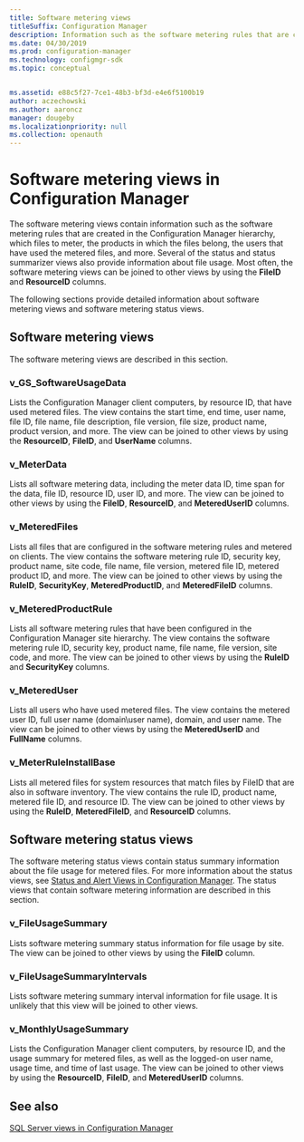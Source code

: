 ```yaml
---
title: Software metering views
titleSuffix: Configuration Manager
description: Information such as the software metering rules that are created in the Configuration Manager hierarchy.
ms.date: 04/30/2019
ms.prod: configuration-manager
ms.technology: configmgr-sdk
ms.topic: conceptual


ms.assetid: e88c5f27-7ce1-48b3-bf3d-e4e6f5100b19
author: aczechowski
ms.author: aaroncz
manager: dougeby
ms.localizationpriority: null
ms.collection: openauth
---
```


# Software metering views in Configuration Manager

The software metering views contain information such as the software metering rules that are created in the Configuration Manager hierarchy, which files to meter, the products in which the files belong, the users that have used the metered files, and more. Several of the status and status summarizer views also provide information about file usage. Most often, the software metering views can be joined to other views by using the **FileID** and **ResourceID** columns.

The following sections provide detailed information about software metering views and software metering status views.

## Software metering views

The software metering views are described in this section.

### v_GS_SoftwareUsageData

Lists the Configuration Manager client computers, by resource ID, that have used metered files. The view contains the start time, end time, user name, file ID, file name, file description, file version, file size, product name, product version, and more.
The view can be joined to other views by using the **ResourceID**, **FileID**, and **UserName** columns.

### v_MeterData

Lists all software metering data, including the meter data ID, time span for the data, file ID, resource ID, user ID, and more.
The view can be joined to other views by using the **FileID**, **ResourceID**, and **MeteredUserID** columns.

### v_MeteredFiles

Lists all files that are configured in the software metering rules and metered on clients. The view contains the software metering rule ID, security key, product name, site code, file name, file version, metered file ID, metered product ID, and more.
The view can be joined to other views by using the **RuleID**, **SecurityKey**, **MeteredProductID**, and **MeteredFileID** columns.

### v_MeteredProductRule

Lists all software metering rules that have been configured in the Configuration Manager site hierarchy. The view contains the software metering rule ID, security key, product name, file name, file version, site code, and more.
The view can be joined to other views by using the **RuleID** and **SecurityKey** columns.

### v_MeteredUser

Lists all users who have used metered files. The view contains the metered user ID, full user name (domain\user name), domain, and user name.
The view can be joined to other views by using the **MeteredUserID** and **FullName** columns.

### v_MeterRuleInstallBase

Lists all metered files for system resources that match files by FileID that are also in software inventory. The view contains the rule ID, product name, metered file ID, and resource ID.
The view can be joined to other views by using the **RuleID**, **MeteredFileID**, and **ResourceID** columns.

## Software metering status views

The software metering status views contain status summary information about the file usage for metered files. For more information about the status views, see [Status and Alert Views in Configuration Manager](status-alert-views-configuration-manager.md). The status views that contain software metering information are described in this section.

### v_FileUsageSummary

Lists software metering summary status information for file usage by site.
The view can be joined to other views by using the **FileID** column.

### v_FileUsageSummaryIntervals

Lists software metering summary interval information for file usage.
It is unlikely that this view will be joined to other views.

### v_MonthlyUsageSummary

Lists the Configuration Manager client computers, by resource ID, and the usage summary for metered files, as well as the logged-on user name, usage time, and time of last usage.
The view can be joined to other views by using the **ResourceID**, **FileID**, and **MeteredUserID** columns.

## See also

[SQL Server views in Configuration Manager](sql-server-views-configuration-manager.md)
